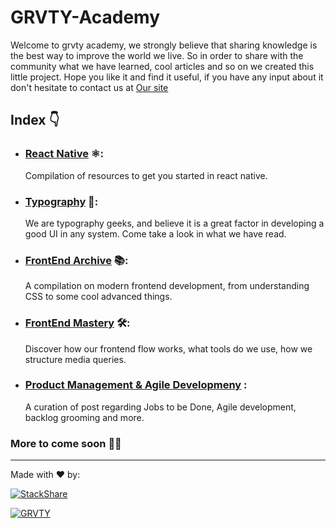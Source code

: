 # GRVTY-Academy

Welcome to grvty academy, we strongly believe that sharing knowledge is the best way to improve the world we live. So in order to share with the community what we have learned, cool articles and so on we created this little project. Hope you like it and find it useful, if you have any input about it don't hesitate to contact us at [Our site](http://grvty.digital/)

## Index 👇

* ### [React Native](https://github.com/grvty-labs/GRVTY-Academy/blob/master/React-native.md) ⚛:
  Compilation of resources to get you started in react native. 

* ### [Typography](https://github.com/grvty-labs/GRVTY-Academy/blob/master/Typography.md) 📗:
  We are typography geeks, and believe it is a great factor in developing a good UI in any system. Come take a look in what we have read.

* ### [FrontEnd Archive](https://github.com/grvty-labs/GRVTY-Academy/blob/master/FrontendArchive.md) 📚:
  A compilation on modern frontend development, from understanding CSS to some cool advanced things. 

* ### [FrontEnd Mastery](https://github.com/grvty-labs/GRVTY-Academy/blob/master/Frontend%20mastery.md) 🛠:
  Discover how our frontend flow works, what tools do we use, how we structure media queries. 
  
* ### [Product Management & Agile Developmeny](https://github.com/grvty-labs/GRVTY-Academy/blob/master/agile.md) :
  A curation of post regarding Jobs to be Done, Agile development, backlog grooming and more.  
  
### More to come soon 🙌🏿




---
Made with ❤️ by:


[![StackShare][stack-shield]][stack-tech]


[![GRVTY][logo]](http://grvty.digital)

[logo]: http://grvty.digital/images/logos/repos-logo-1.png?raw=true "GRVTY"

[stack-shield]: http://img.shields.io/badge/tech-stack-0690fa.svg?style=flat
[stack-tech]: http://stackshare.io/grvty/grvty
